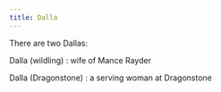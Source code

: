 ```yaml
---
title: Dalla
---
```


There are two Dallas:

Dalla (wildling) : wife of Mance Rayder

Dalla (Dragonstone) : a serving woman at Dragonstone


